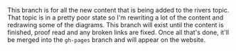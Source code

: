 This branch is for all the new content that is being added to the rivers topic. That topic is in a pretty poor state so I'm rewriting a lot of the content and redrawing some of the diagrams. This branch will exist until the content is finished, proof read and any broken links are fixed. Once all that's done, it'll be merged into the `gh-pages` branch and will appear on the website. 
